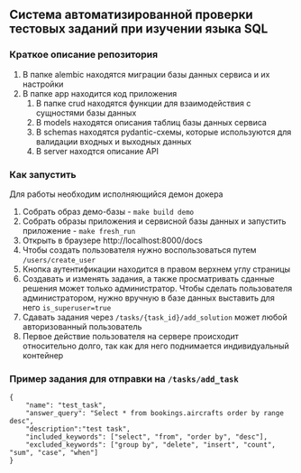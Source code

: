 ## Система автоматизированной проверки тестовых заданий при изучении языка SQL

### Краткое описание репозитория

1. В папке alembic находятся миграции базы данных сервиса и их настройки
2. В папке app находится код приложения
   1. В папке crud находятся функции для взаимодействия с сущностями базы данных
   2. В models находятся описания таблиц базы данных сервиса
   3. В schemas находятся pydantic-схемы, которые используются для валидации входных и выходных данных
   4. В server находтся описание API

### Как запустить
 Для работы необходим исполняющийся демон докера
1. Собрать образ демо-базы - `make build demo`
2. Собрать образы приложения и сервисной базы данных и запустить приложение - `make fresh_run`
3. Открыть в браузере http://localhost:8000/docs
4. Чтобы создать пользователя нужно воспользоваться путем `/users/create_user`
5. Кнопка аутентификации находится в правом верхнем углу страницы
6. Создавать и изменять задания, а также просматривать сданные решения может только администратор. Чтобы сделать
пользователя администратором, нужно вручную в базе данных выставить для него `is_superuser=true`
7. Сдавать задания через `/tasks/{task_id}/add_solution` может любой авторизованный пользователь
8. Первое действие пользователя на сервере происходит относительно долго, так как для него поднимается индивидуальный
контейнер

### Пример задания для отправки на `/tasks/add_task`

```
{
    "name": "test_task",
    "answer_query": "Select * from bookings.aircrafts order by range desc",
    "description":"test task",
    "included_keywords": ["select", "from", "order by", "desc"],
    "excluded_keywords": ["group by", "delete", "insert", "count", "sum", "case", "when"]
}
```

